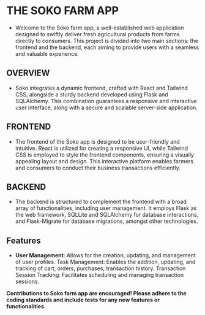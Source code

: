 # THE SOKO FARM APP

- Welcome to the Soko farm app, a well-established web application designed to swiftly deliver fresh agricultural products from farms directly to consumers. This project is divided into two main sections: the frontend and the backend, each aiming to provide users with a seamless and valuable experience.

## OVERVIEW

- Soko integrates a dynamic frontend, crafted with React and Tailwind CSS, alongside a sturdy backend developed using Flask and SQLAlchemy. This combination guarantees a responsive and interactive user interface, along with a secure and scalable server-side application.

## FRONTEND

- The frontend of the Soko app is designed to be user-friendly and intuitive. React is utilized for creating a responsive UI, while Tailwind CSS is employed to style the frontend components, ensuring a visually appealing layout and design. This interactive platform enables farmers and consumers to conduct their business transactions efficiently.

## BACKEND

- The backend is structured to complement the frontend with a broad array of functionalities, including user management. It employs Flask as the web framework, SQLLite and SQLAlchemy for database interactions, and Flask-Migrate for database migrations, amongst other technologies.

## Features

- **User Management**: Allows for the creation, updating, and management of user profiles.
Task Management: Enables the addition, updating, and tracking of cart, orders, purchases, transaction history.
Transaction Session Tracking: Facilitates scheduling and managing transaction sessions.

__Contributions to Soko farm app are encouraged! Please adhere to the coding standards and include tests for any new features or functionalities.__
